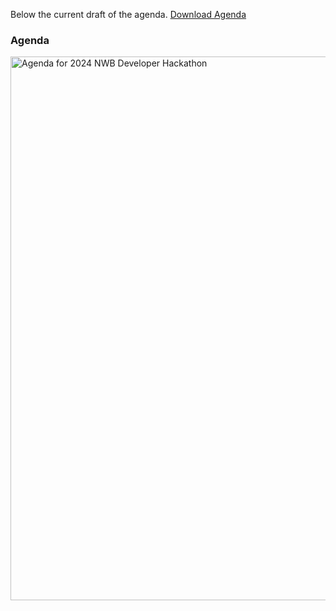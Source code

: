  Below the current draft of the agenda.
[Download Agenda](agenda/2024_developer_hackathon_agenda.pdf)

### Agenda

<a href="agenda/2024_developer_hackathon_agenda">
    <img align="center" alt="Agenda for 2024 NWB Developer Hackathon" src="agenda/2024_developer_hackathon_agenda.png" width="870">
</a>

<!---### Agenda: Calendar--->

<!---We will update the below calendar once the agenda has been finalized.--->

<!---<iframe src="https://calendar.google.com/calendar/embed?mode=AGENDA&amp;height=600&amp;wkst=1&amp;bgcolor=%23FFFFFF&amp;src=lbl.gov_6b2ckprkr6s7eojvefua4a89a4%40group.calendar.google.com&amp;color=%23333333&amp;ctz=America%2FNew_York" style="border-width:0" width="800" height="600" frameborder="0" scrolling="no"></iframe>
[How to add this calendar to your own?](CALENDAR_INSTRUCTIONS.md)--->
